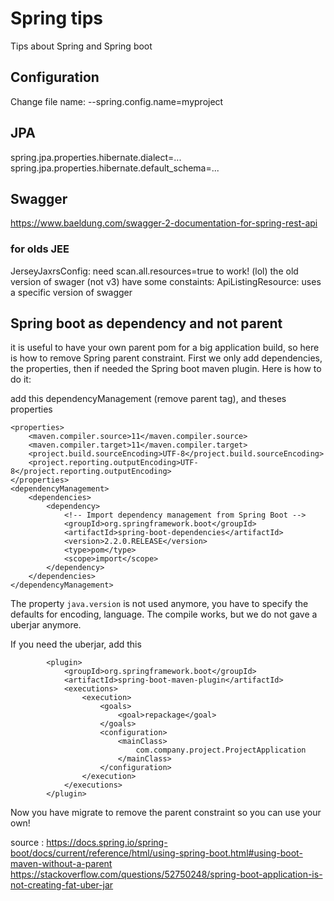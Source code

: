 Spring tips
===========
Tips about Spring and Spring boot

Configuration
--------------
Change file name: --spring.config.name=myproject

JPA
---
spring.jpa.properties.hibernate.dialect=...
spring.jpa.properties.hibernate.default_schema=...


Swagger
-------
https://www.baeldung.com/swagger-2-documentation-for-spring-rest-api

### for olds JEE
JerseyJaxrsConfig: need scan.all.resources=true to work! (lol)
the old version of swager (not v3) have some constaints:
ApiListingResource: uses a specific version of swagger



Spring boot as dependency and not parent
----------------------------------------
it is useful to have your own parent pom for a big application build, so here is how to remove Spring parent constraint.
First we only add dependencies, the properties, then if needed the Spring boot maven plugin. 
Here is how to do it:

add this dependencyManagement (remove parent tag), and theses properties

    <properties>
        <maven.compiler.source>11</maven.compiler.source>
        <maven.compiler.target>11</maven.compiler.target>
        <project.build.sourceEncoding>UTF-8</project.build.sourceEncoding>
        <project.reporting.outputEncoding>UTF-8</project.reporting.outputEncoding>
    </properties>
    <dependencyManagement>
        <dependencies>
            <dependency>
                <!-- Import dependency management from Spring Boot -->
                <groupId>org.springframework.boot</groupId>
                <artifactId>spring-boot-dependencies</artifactId>
                <version>2.2.0.RELEASE</version>
                <type>pom</type>
                <scope>import</scope>
            </dependency>
        </dependencies>
    </dependencyManagement>


The property `java.version` is not used anymore, you have to specify the defaults for encoding, language.
The compile works, but we do not gave a uberjar anymore.

If you need the uberjar, add this


            <plugin>
                <groupId>org.springframework.boot</groupId>
                <artifactId>spring-boot-maven-plugin</artifactId>
                <executions>
                    <execution>
                        <goals>
                            <goal>repackage</goal>
                        </goals>
                        <configuration>
                            <mainClass>
                                com.company.project.ProjectApplication
                            </mainClass>
                        </configuration>
                    </execution>
                </executions>
            </plugin>

Now you have migrate to remove the parent constraint so you can use your own!

source : 
<https://docs.spring.io/spring-boot/docs/current/reference/html/using-spring-boot.html#using-boot-maven-without-a-parent>
<https://stackoverflow.com/questions/52750248/spring-boot-application-is-not-creating-fat-uber-jar>


